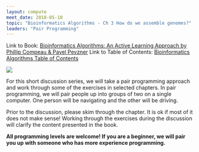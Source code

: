 ```yaml
---
layout: compute
meet_date: 2018-05-10
topic: "Bioinformatics Algorithms - Ch 3 How do we assemble genomes?"
leaders: "Pair Programming"
---
```


Link to Book: [Bioinformatics Algorithms: An Active Learning Approach by Phillip Compeau & Pavel Pevzner](http://bioinformaticsalgorithms.com/)
Link to Table of Contents: [Bioinformatics Algorithms Table of Contents](http://bioinformaticsalgorithms.com/contents.htm)

![](https://cdn-images-1.medium.com/max/2000/1*sBJhFwmpfbftanqzxOeK_w.jpeg)

For this short discussion series, we will take a pair programming approach and work through some of the exercises in selected chapters. In pair programming, we will pair people up into groups of two on a single computer. One person will be navigating and the other will be driving.

Prior to the discussion, please skim through the chapter. It is ok if most of it does not make sense! Working through the exercises during the discussion will clarify the content presented in the book.

**All programming levels are welcome! If you are a beginner, we will pair you up with someone who has more experience programming.**
